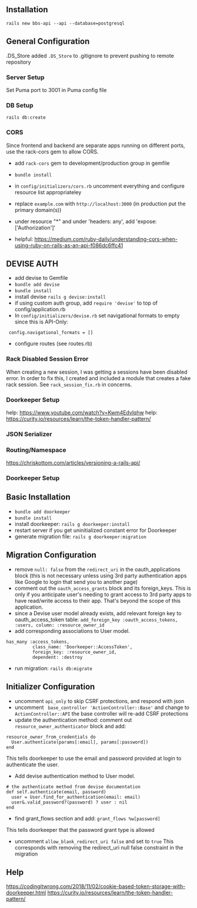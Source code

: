 ## Installation
`rails new bbs-api --api --database=postgresql`

## General Configuration
.DS_Store
added `.DS_Store` to .gitignore to prevent pushing to remote repository

### Server Setup
Set Puma port to 3001 in Puma config file

### DB Setup
`rails db:create`

### CORS
Since frontend and backend are separate apps running on different ports, use the rack-cors
gem to allow CORS. 
* add `rack-cors` gem to development/production group in gemfile
* `bundle install`
* in `config/initializers/cors.rb` uncomment everything and configure resource list appropriateley
* replace `example.com` with `http://localhost:3000` (in production put the primary domain(s))
* under resource "*" and under 'headers: any', add 'expose: ['Authorization']'

* helpful: https://medium.com/ruby-daily/understanding-cors-when-using-ruby-on-rails-as-an-api-f086dc6ffc41

## DEVISE AUTH
* add devise to Gemfile
* `bundle add devise`
* `bundle install`
* install devise `rails g devise:install`
* if using custom auth group, add `require 'devise'` to top of config/application.rb
* In `config/initializers/devise.rb` set navigational formats to empty since this is API-Only:

` config.navigational_formats = []`

* configure routes (see routes.rb)

### Rack Disabled Session Error
When creating a new session, I was getting a sessions have been disabled error. In order to fix this, I created and included a module that creates a fake rack session. See `rack_session_fix.rb` in concerns.

### Doorkeeper Setup
help: https://www.youtube.com/watch?v=Kwm4Edvlqhw
help: https://curity.io/resources/learn/the-token-handler-pattern/

### JSON Serializer


### Routing/Namespace
https://chriskottom.com/articles/versioning-a-rails-api/


### Doorkeeper Setup
## Basic Installation
* `bundle add doorkeeper`
* `bundle install`
* install doorkeeper: `rails g doorkeeper:install`
* restart server if you get uninitialized constant error for Doorkeeper
* generate migration file: `rails g doorkeeper:migration`

## Migration Configuration
* remove `null: false` from the `redirect_uri` in the oauth_applications block (this is not necessary unless using 3rd party authentication apps like Google to login that send you to another page)
* comment out the `oauth_access_grants` block and its foreign_keys. This is only if you anticipate user's needing to grant access to 3rd party apps to have read/write access to their app. That's beyond the scope of this application.
* since a Devise user model already exists, add relevant foreign key to oauth_access_token table:
`add_foreign_key :oauth_access_tokens, :users, column: :resource_owner_id`
* add corresponding associations to User model.
```
has_many :access_tokens,
          class_name: 'Doorkeeper::AccessToken',
          foreign_key: :resource_owner_id,
          dependent: :destroy
```
* run migration: `rails db:migrate`

## Initializer Configuration
* uncomment `api_only` to skip CSRF protections, and respond with json
* uncomment ` base_controller 'ActionController::Base'` and change to `ActionController::API`
the base controller will re-add CSRF protections
* update the authentication method: 
comment out `resource_owner_authenticator` block and add:
```
resource_owner_from_credentials do
  User.authenticate(params[:email], params[:password])
end
```
This tells doorkeeper to use the email and password provided at login to authenticate the user.

* Add devise authentication method to User model.

```
# the authenticate method from devise documentation
def self.authenticate(email, password)
  user = User.find_for_authentication(email: email)
  user&.valid_password?(password) ? user : nil
end
```

* find grant_flows section and add:
`grant_flows %w[password]`

This tells doorkeeper that the password grant type is allowed

* uncomment `allow_blank_redirect_uri false` and set to `true`
This corresponds with removing the redirect_uri null false constraint in the migration



## Help
https://codingitwrong.com/2018/11/02/cookie-based-token-storage-with-doorkeeper.html
https://curity.io/resources/learn/the-token-handler-pattern/
